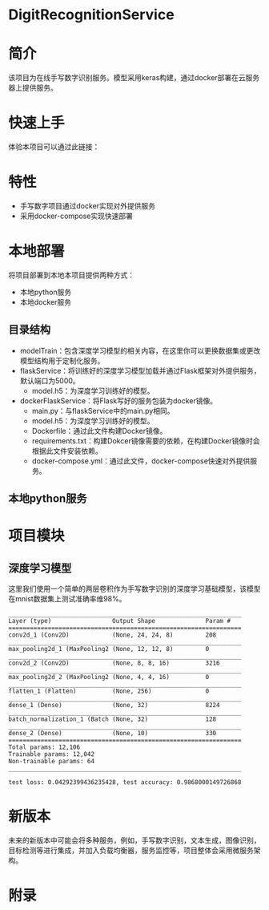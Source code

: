 # DigitRecognitionService
# 简介

该项目为在线手写数字识别服务。模型采用keras构建，通过docker部署在云服务器上提供服务。

# 快速上手

体验本项目可以通过此链接：

# 特性

- 手写数字项目通过docker实现对外提供服务
- 采用docker-compose实现快速部署

# 本地部署

将项目部署到本地本项目提供两种方式：

- 本地python服务
- 本地docker服务

## 目录结构

- modelTrain：包含深度学习模型的相关内容，在这里你可以更换数据集或更改模型结构用于定制化服务。
- flaskService：将训练好的深度学习模型加载并通过Flask框架对外提供服务，默认端口为5000。
  - model.h5：为深度学习训练好的模型。
- dockerFlaskService：将Flask写好的服务包装为docker镜像。
  - main.py：与flaskService中的main.py相同。
  - model.h5：为深度学习训练好的模型。
  - Dockerfile：通过此文件构建Docker镜像。
  - requirements.txt：构建Dokcer镜像需要的依赖，在构建Docker镜像时会根据此文件安装依赖。
  - docker-compose.yml：通过此文件，docker-compose快速对外提供服务。

## 本地python服务





# 项目模块

## 深度学习模型

这里我们使用一个简单的两层卷积作为手写数字识别的深度学习基础模型，该模型在mnist数据集上测试准确率维98%。

```
_________________________________________________________________
Layer (type)                 Output Shape              Param #   
=================================================================
conv2d_1 (Conv2D)            (None, 24, 24, 8)         208       
_________________________________________________________________
max_pooling2d_1 (MaxPooling2 (None, 12, 12, 8)         0         
_________________________________________________________________
conv2d_2 (Conv2D)            (None, 8, 8, 16)          3216      
_________________________________________________________________
max_pooling2d_2 (MaxPooling2 (None, 4, 4, 16)          0         
_________________________________________________________________
flatten_1 (Flatten)          (None, 256)               0         
_________________________________________________________________
dense_1 (Dense)              (None, 32)                8224      
_________________________________________________________________
batch_normalization_1 (Batch (None, 32)                128       
_________________________________________________________________
dense_2 (Dense)              (None, 10)                330       
=================================================================
Total params: 12,106
Trainable params: 12,042
Non-trainable params: 64
_________________________________________________________________

test loss: 0.04292399436235428, test accuracy: 0.9868000149726868
```

# 新版本

未来的新版本中可能会将多种服务，例如，手写数字识别，文本生成，图像识别，目标检测等进行集成，并加入负载均衡器，服务监控等，项目整体会采用微服务架构。

# 附录

